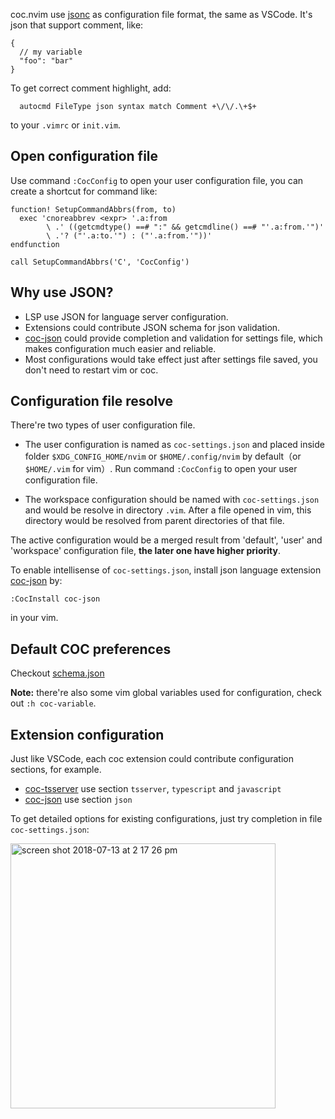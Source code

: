 coc.nvim use [jsonc](https://code.visualstudio.com/docs/languages/json) as configuration file format, the same as VSCode.
It's json that support comment, like:

``` jsonc
{
  // my variable
  "foo": "bar"
}
```

To get correct comment highlight, add:
``` vim
  autocmd FileType json syntax match Comment +\/\/.\+$+
```
to your `.vimrc` or `init.vim`.

## Open configuration file

Use command `:CocConfig` to open your user configuration file, you can create a shortcut for command like:
``` vim
function! SetupCommandAbbrs(from, to)
  exec 'cnoreabbrev <expr> '.a:from
        \ .' ((getcmdtype() ==# ":" && getcmdline() ==# "'.a:from.'")'
        \ .'? ("'.a:to.'") : ("'.a:from.'"))'
endfunction

call SetupCommandAbbrs('C', 'CocConfig')
```

## Why use JSON?

* LSP use JSON for language server configuration.
* Extensions could contribute JSON schema for json validation.
* [coc-json](https://github.com/neoclide/coc-json) could provide completion and validation for settings file, which makes configuration much easier and reliable.
* Most configurations would take effect just after settings file saved, you don't need to restart vim or coc.

## Configuration file resolve

There're two types of user configuration file.

* The user configuration is named as `coc-settings.json` and placed inside folder `$XDG_CONFIG_HOME/nvim` or `$HOME/.config/nvim` by default（or `$HOME/.vim` for vim）. Run command `:CocConfig` to open your user configuration file. 

* The workspace configuration should be named with `coc-settings.json` and would be resolve in directory `.vim`. 
After a file opened in vim, this directory would be resolved from parent directories of that file.

The active configuration would be a merged result from 'default', 'user' and 'workspace' configuration file, **the later one have higher priority**.

To enable intellisense of `coc-settings.json`, install json language extension [coc-json](https://github.com/neoclide/coc-json) by:
```
:CocInstall coc-json
```
in your vim.

## Default COC preferences

Checkout [schema.json](https://github.com/neoclide/coc.nvim/blob/master/data/schema.json)

**Note:** there're also some vim global variables used for configuration, check out `:h coc-variable`.

## Extension configuration

Just like VSCode, each coc extension could contribute configuration sections, for example.

* [coc-tsserver](https://github.com/neoclide/coc-tsserver) use section `tsserver`, `typescript` and `javascript`
* [coc-json](https://github.com/neoclide/coc-json) use section `json`

To get detailed options for existing configurations, just try completion in file `coc-settings.json`:

<img width="424" alt="screen shot 2018-07-13 at 2 17 26 pm" src="https://user-images.githubusercontent.com/251450/42675689-c9eb04e2-86a7-11e8-94b8-792f247a7394.png">